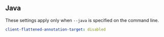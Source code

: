 ## Java

These settings apply only when `--java` is specified on the command line.

```yaml $(java)
client-flattened-annotation-target: disabled
```
